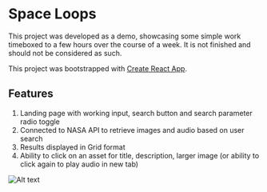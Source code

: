 # Space Loops

This project was developed as a demo, showcasing some simple work timeboxed to a few hours over the course of a week. It is not finished and should not be considered as such.

This project was bootstrapped with [Create React App](https://github.com/facebook/create-react-app).

## Features

1. Landing page with working input, search button and search parameter radio toggle
2. Connected to NASA API to retrieve images and audio based on user search
3. Results displayed in Grid format
4. Ability to click on an asset for title, description, larger image (or ability to click again to play audio in new tab)

![Alt text](screenshot.png?raw=true 'Screenshot')

